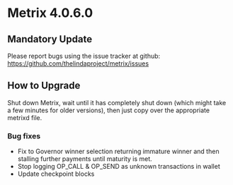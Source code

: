 # Metrix 4.0.6.0

## Mandatory Update

Please report bugs using the issue tracker at github: https://github.com/thelindaproject/metrix/issues

## How to Upgrade
Shut down Metrix, wait until it has completely shut down (which might take a few minutes
for older versions), then just copy over the appropriate metrixd file.

### Bug fixes
- Fix to Governor winner selection returning immature winner and then stalling further payments until maturity is met.
- Stop logging OP_CALL & OP_SEND as unknown transactions in wallet
- Update checkpoint blocks